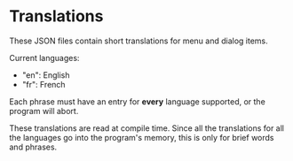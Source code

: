 #   Translations
These JSON files contain short translations for menu and dialog items.

Current languages:
* "en": English
* "fr": French

Each phrase must have an entry for **every** language supported, or the
program will abort.

These translations are read at compile time. 
Since all the translations for all the languages go into the program's
memory, this is only for brief words and phrases.
